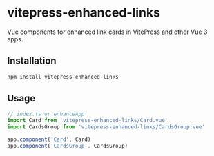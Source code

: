 # vitepress-enhanced-links

Vue components for enhanced link cards in VitePress and other Vue 3 apps.

## Installation

```bash
npm install vitepress-enhanced-links
```

## Usage

```ts
// index.ts or enhanceApp
import Card from 'vitepress-enhanced-links/Card.vue'
import CardsGroup from 'vitepress-enhanced-links/CardsGroup.vue'

app.component('Card', Card)
app.component('CardsGroup', CardsGroup)
```